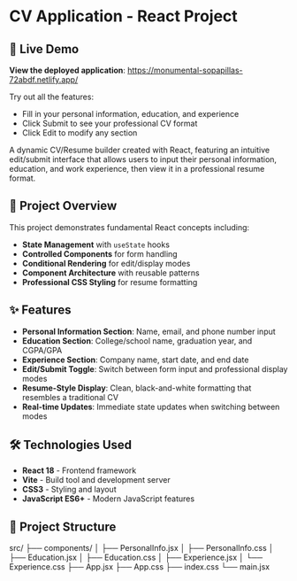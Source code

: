 # CV Application - React Project

## 🚀 Live Demo

**View the deployed application**: https://monumental-sopapillas-72abdf.netlify.app/

Try out all the features:
- Fill in your personal information, education, and experience
- Click Submit to see your professional CV format
- Click Edit to modify any section


A dynamic CV/Resume builder created with React, featuring an intuitive edit/submit interface that allows users to input their personal information, education, and work experience, then view it in a professional resume format.

## 🚀 Project Overview

This project demonstrates fundamental React concepts including:
- **State Management** with `useState` hooks
- **Controlled Components** for form handling
- **Conditional Rendering** for edit/display modes
- **Component Architecture** with reusable patterns
- **Professional CSS Styling** for resume formatting

## ✨ Features

- **Personal Information Section**: Name, email, and phone number input
- **Education Section**: College/school name, graduation year, and CGPA/GPA
- **Experience Section**: Company name, start date, and end date
- **Edit/Submit Toggle**: Switch between form input and professional display modes
- **Resume-Style Display**: Clean, black-and-white formatting that resembles a traditional CV
- **Real-time Updates**: Immediate state updates when switching between modes

## 🛠️ Technologies Used

- **React 18** - Frontend framework
- **Vite** - Build tool and development server
- **CSS3** - Styling and layout
- **JavaScript ES6+** - Modern JavaScript features

## 📁 Project Structure

src/
├── components/
│ ├── PersonalInfo.jsx
│ ├── PersonalInfo.css
│ ├── Education.jsx
│ ├── Education.css
│ ├── Experience.jsx
│ └── Experience.css
├── App.jsx
├── App.css
├── index.css
└── main.jsx